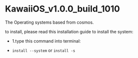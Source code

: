 # KawaiiOS_v1.0.0_build_1010
The Operating systems based from cosmos.

to install, please read this installation guide to install the system:

- 1.type this command into terminal:


- ```install --system```
or 
 ```install -s```
